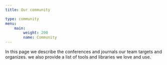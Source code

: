 ```yaml
---
title: Our community

type: community
menu: 
    main:
        weight: 200
        name: Community
---
```


In this page we describe the conferences and journals our team targets and organizes. we also provide a list of tools and libraries we love and use.